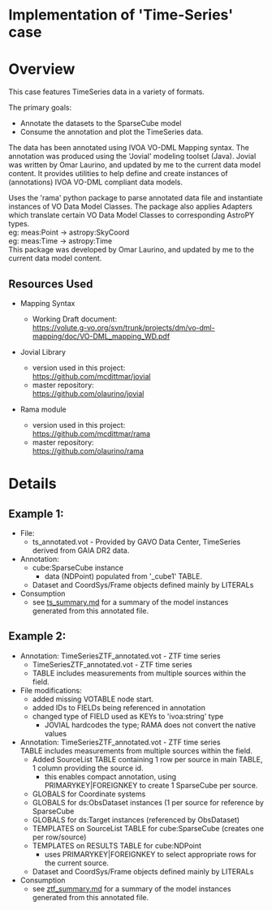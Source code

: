 # Implementation of 'Time-Series' case

# Overview
This case features TimeSeries data in a variety of formats.

The primary goals:
* Annotate the datasets to the SparseCube model
* Consume the annotation and plot the TimeSeries data.

The data has been annotated using IVOA VO-DML Mapping syntax.
The annotation was produced using the 'Jovial' modeling toolset (Java).  Jovial
was written by Omar Laurino, and updated by me to the current data model content.
It provides utilities to help define and create instances of (annotations)
IVOA VO-DML compliant data models.

Uses the 'rama' python package to parse annotated data file and instantiate
  instances of VO Data Model Classes.  The package also applies Adapters which
  translate certain VO Data Model Classes to corresponding AstroPY types.  
    eg: meas:Point -> astropy:SkyCoord  
    eg: meas:Time  -> astropy:Time  
  This package was developed by Omar Laurino, and updated by me to the current 
  data model content.

## Resources Used
* Mapping Syntax
  + Working Draft document:  
    https://volute.g-vo.org/svn/trunk/projects/dm/vo-dml-mapping/doc/VO-DML_mapping_WD.pdf

* Jovial Library
  + version used in this project:  
    https://github.com/mcdittmar/jovial
  + master repository:  
    https://github.com/olaurino/jovial

* Rama module
  + version used in this project:  
    https://github.com/mcdittmar/rama
  + master repository:  
    https://github.com/olaurino/rama

# Details
## Example 1:
* File:
    * ts_annotated.vot - Provided by GAVO Data Center, TimeSeries derived from GAIA DR2 data.
* Annotation:
    * cube:SparseCube instance
        * data (NDPoint) populated from '_cube1' TABLE.
    * Dataset and CoordSys/Frame objects defined mainly by LITERALs
* Consumption
    * see [ts_summary.md](ts_summary.md) for a summary of the model instances generated from this annotated file.

## Example 2:
* Annotation: TimeSeriesZTF_annotated.vot - ZTF time series  
    * TimeSeriesZTF_annotated.vot - ZTF time series
    * TABLE includes measurements from multiple sources within the field.
* File modifications:
    * added missing VOTABLE node start.
    * added IDs to FIELDs being referenced in annotation
    * changed type of FIELD used as KEYs to 'ivoa:string' type
        * JOVIAL hardcodes the type; RAMA does not convert the native values
* Annotation: TimeSeriesZTF_annotated.vot - ZTF time series  
TABLE includes measurements from multiple sources within the field.
    * Added SourceList TABLE containing 1 row per source in main TABLE, 1 column providing the source id.
        * this enables compact annotation, using PRIMARYKEY|FOREIGNKEY to create 1 SparseCube per source.
    * GLOBALS for Coordinate systems
    * GLOBALS for ds:ObsDataset instances (1 per source for reference by SparseCube
    * GLOBALS for ds:Target instances (referenced by ObsDataset)
    * TEMPLATES on SourceList TABLE for cube:SparseCube (creates one per row/source)
    * TEMPLATES on RESULTS TABLE for cube:NDPoint
        * uses PRIMARYKEY|FOREIGNKEY to select appropriate rows for the current source.
    * Dataset and CoordSys/Frame objects defined mainly by LITERALs
* Consumption
    * see [ztf_summary.md](ztf_summary.md) for a summary of the model instances generated from this annotated file.

